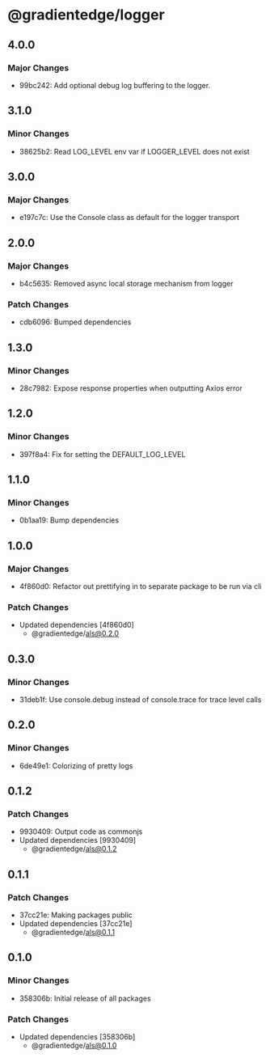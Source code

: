 # @gradientedge/logger

## 4.0.0

### Major Changes

- 99bc242: Add optional debug log buffering to the logger.

## 3.1.0

### Minor Changes

- 38625b2: Read LOG_LEVEL env var if LOGGER_LEVEL does not exist

## 3.0.0

### Major Changes

- e197c7c: Use the Console class as default for the logger transport

## 2.0.0

### Major Changes

- b4c5635: Removed async local storage mechanism from logger

### Patch Changes

- cdb6096: Bumped dependencies

## 1.3.0

### Minor Changes

- 28c7982: Expose response properties when outputting Axios error

## 1.2.0

### Minor Changes

- 397f8a4: Fix for setting the DEFAULT_LOG_LEVEL

## 1.1.0

### Minor Changes

- 0b1aa19: Bump dependencies

## 1.0.0

### Major Changes

- 4f860d0: Refactor out prettifying in to separate package to be run via cli

### Patch Changes

- Updated dependencies [4f860d0]
  - @gradientedge/als@0.2.0

## 0.3.0

### Minor Changes

- 31deb1f: Use console.debug instead of console.trace for trace level calls

## 0.2.0

### Minor Changes

- 6de49e1: Colorizing of pretty logs

## 0.1.2

### Patch Changes

- 9930409: Output code as commonjs
- Updated dependencies [9930409]
  - @gradientedge/als@0.1.2

## 0.1.1

### Patch Changes

- 37cc21e: Making packages public
- Updated dependencies [37cc21e]
  - @gradientedge/als@0.1.1

## 0.1.0

### Minor Changes

- 358306b: Initial release of all packages

### Patch Changes

- Updated dependencies [358306b]
  - @gradientedge/als@0.1.0
